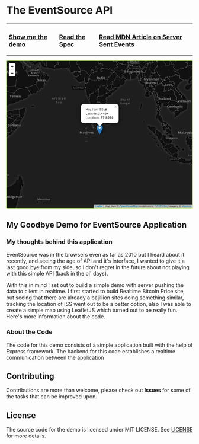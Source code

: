 # The EventSource API

<!-- Table containing a few important links -->
<table>
    <tr>
        <td><h3><a href="https://the-eventsource-demo-lacfhxlpdm.now.sh/">Show me the demo</a></h3></td>
        <td><h3><a href="https://html.spec.whatwg.org/multipage/server-sent-events.html">Read the Spec</a></h3></td>
        <td><h3><a href="https://developer.mozilla.org/en-US/docs/Web/API/Server-sent_events/Using_server-sent_events">Read <b>MDN</b> Article on Server Sent Events</a></h3></td>
    </tr>
</table>
<!-- End table -->

![ISS Map Screenshot from the Demo](./.github/readme-assets/map-shot.png)

## My Goodbye Demo for EventSource Application

### My thoughts behind this application

EventSource was in the browsers even as far as 2010 but I heard about it recently, 
and seeing the age of API and it's interface, I wanted to give it a last good bye 
from my side, so I don't regret in the future about not playing with this simple API (back in the ol' days).

With this in mind I set out to build a simple demo with server pushing the data to client
in realtime. I first started to build Realtime Bitcoin Price site, but seeing that there are already a bajillion sites doing something similar, tracking the location of ISS went out to be a better option, also I was able to create a simple map using LeafletJS which turned out to be really fun. Here's more information about the code.

### About the Code

The code for this demo consists of a simple application built with the help of Express framework. The backend for this code establishes a realtime communication between the application

## Contributing

Contributions are more than welcome, please check out **Issues** for some of the tasks
that can be improved upon.

## License

The source code for the demo is licensed under MIT LICENSE. See [LICENSE](LICENSE)
for more details.